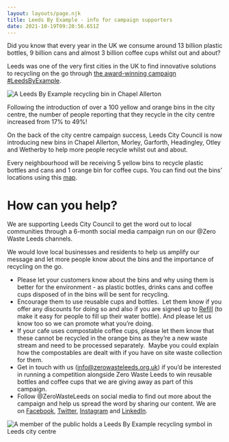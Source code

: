 ```yaml
---
layout: layouts/page.njk
title: Leeds By Example - info for campaign supporters
date: 2021-10-19T09:20:56.651Z
---
```

Did you know that every year in the UK we consume around 13 billion plastic bottles, 9 billion cans and almost 3 billion coffee cups whilst out and about?

Leeds was one of the very first cities in the UK to find innovative solutions to recycling on the go through [the award-winning campaign #LeedsByExample](https://issuu.com/hubbubuk/docs/second_lbe_report_dec_2019_digital). 

![A Leeds By Example recycling bin in Chapel Allerton](/uploads/screenshot-74-.png)

Following the introduction of over a 100 yellow and orange bins in the city centre, the number of people reporting that they recycle in the city centre increased from 17% to 49%!

On the back of the city centre campaign success, Leeds City Council is now introducing new bins in Chapel Allerton, Morley, Garforth, Headingley, Otley and Wetherby to help more people recycle whilst out and about. 

Every neighbourhood will be receiving 5 yellow bins to recycle plastic bottles and cans and 1 orange bin for coffee cups. You can find out the bins’ locations using this [map](https://leedscc.maps.arcgis.com/apps/webappviewer/index.html?id=92e33c0076c64d5895b2a4869ea6468a&fbclid=IwAR14_0WSOq1fVy1nuSXpybpTg688g0COn2fXgJ3GZYRps_--3gW-VdBwe1w). 

# How can you help? 

We are supporting Leeds City Council to get the word out to local communities through a 6-month social media campaign run on our @Zero Waste Leeds channels. 

We would love local businesses and residents to help us amplify our message and let more people know about the bins and the importance of recycling on the go. 

* Please let your customers know about the bins and why using them is better for the environment - as plastic bottles, drinks cans and coffee cups disposed of in the bins will be sent for recycling.  
* Encourage them to use reusable cups and bottles.  Let them know if you offer any discounts for doing so and also if you are signed up to [Refill](https://www.refill.org.uk/) (to make it easy for people to fill up their water bottle).  And please let us know too so we can promote what you’re doing. 
* If your cafe uses compostable coffee cups, please let them know that these cannot be recycled in the orange bins as they’re a new waste stream and need to be processed separately.  Maybe you could explain how the compostables are dealt with if you have on site waste collection for them. 
* Get in touch with us ([info@zerowasteleeds.org.uk](mailto:info@zerowasteleeds.org.uk)) if you’d be interested in running a competition alongside Zero Waste Leeds to win reusable bottles and coffee cups that we are giving away as part of this campaign. 
* Follow @ZeroWasteLeeds on social media to find out more about the campaign and help us spread the word by sharing our content. We are on [Facebook](https://www.facebook.com/zerowasteleeds), [Twitter](https://twitter.com/ZeroWasteLeeds), [Instagram](https://www.instagram.com/zerowasteleeds/?hl=en) and [LinkedIn](https://www.linkedin.com/company/zero-waste-leeds/?viewAsMember=true).  

![A member of the public holds a Leeds By Example recycling symbol in Leeds city centre](/uploads/screenshot-76-.png)